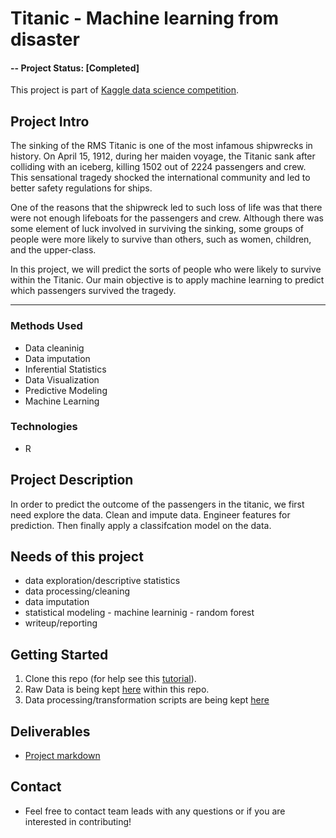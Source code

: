 
# Titanic - Machine learning from disaster


#### -- Project Status: [Completed]


This project is part of [Kaggle data science competition](https://www.kaggle.com/c/titanic).

## Project Intro

The sinking of the RMS Titanic is one of the most infamous shipwrecks in history.  On April 15, 1912, during her maiden voyage, the Titanic sank after colliding with an iceberg, killing 1502 out of 2224 passengers and crew. This sensational tragedy shocked the international community and led to better safety regulations for ships.

One of the reasons that the shipwreck led to such loss of life was that there were not enough lifeboats for the passengers and crew. Although there was some element of luck involved in surviving the sinking, some groups of people were more likely to survive than others, such as women, children, and the upper-class.

In this project, we will predict the sorts of people who were likely to survive within the Titanic. Our main objective is to apply machine learning to predict which passengers survived the tragedy.

________

### Methods Used
* Data cleaninig 
* Data imputation
* Inferential Statistics
* Data Visualization
* Predictive Modeling
* Machine Learning

### Technologies
* R 

## Project Description
In order to predict the outcome of the passengers in the titanic, we first need explore the data. Clean and impute data. Engineer features for prediction. Then finally apply a classifcation model on the data.

## Needs of this project

- data exploration/descriptive statistics
- data processing/cleaning
- data imputation
- statistical modeling - machine learninig - random forest
- writeup/reporting

## Getting Started

1. Clone this repo (for help see this [tutorial](https://help.github.com/articles/cloning-a-repository/)).
2. Raw Data is being kept [here](data) within this repo.
3. Data processing/transformation scripts are being kept [here](scripts)


## Deliverables
* [Project markdown](output/Titanic%20-%20machine%20learning.html)

## Contact
* Feel free to contact team leads with any questions or if you are interested in contributing!
